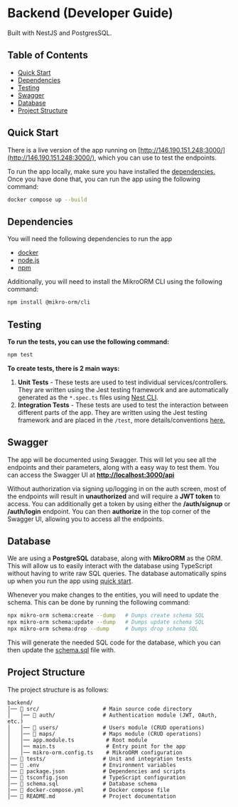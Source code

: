 # Backend (Developer Guide)
Built with NestJS and PostgresSQL. 

## Table of Contents
- [Quick Start](#quick-start)
- [Dependencies](#dependencies)
- [Testing](#testing)
- [Swagger](#swagger)
- [Database](#database)
- [Project Structure](#project-structure)


## Quick Start
There is a live version of the app running on [http://146.190.151.248:3000/](http://146.190.151.248:3000/), which you can use to test the endpoints.

To run the app locally, make sure you have installed the [dependencies.](#dependencies) Once you have done that, you can run the app using the following command:
```bash
docker compose up --build
```


## Dependencies
You will need the following dependencies to run the app
- [docker](https://docs.docker.com/compose/install/)
- [node.js](https://nodejs.org/en/download)
- [npm](https://docs.npmjs.com/downloading-and-installing-node-js-and-npm)

Additionally, you will need to install the MikroORM CLI using the following command:
```bash
npm install @mikro-orm/cli
```


## Testing
**To run the tests, you can use the following command:**
```bash
npm test
```
**To create tests, there is 2 main ways:**
1. **Unit Tests** - These tests are used to test individual services/controllers. They are written using the Jest testing framework and are automatically generated as the `*.spec.ts` files using [Nest CLI](https://docs.nestjs.com/cli/overview).
2. **Integration Tests** - These tests are used to test the interaction between different parts of the app. They are written using the Jest testing framework and are placed in the `/test`, more details/conventions [here.](https://docs.nestjs.com/fundamentals/testing#end-to-end-testing)


## Swagger
The app will be documented using Swagger. This will let you see all the endpoints and their parameters, along with a easy way to test them. You can access the Swagger UI at
**[http://localhost:3000/api](http://localhost:3000/api)**

Without authorization via signing up/logging in on the auth screen, most of the endpoints will result in **unauthorized** and will require a **JWT token** to access. You can additionally get a token by using either the **/auth/signup** or **/auth/login** endpoint. You can then **authorize** in the top corner of the Swagger UI, allowing you  to access all the endpoints.


## Database
We are using a **PostgreSQL** database, along with **MikroORM** as the ORM. This will allow us to easily interact with the database using TypeScript without having to write raw SQL queries. The database automatically spins up when you run the app using [quick start](#quick-start).

Whenever you make changes to the entities, you will need to update the schema. This can be done by running the following command:
```bash
npx mikro-orm schema:create --dump   # Dumps create schema SQL
npx mikro-orm schema:update --dump   # Dumps update schema SQL
npx mikro-orm schema:drop --dump     # Dumps drop schema SQL
```
This will generate the needed SQL code for the database, which you can then update the [schema.sql](./schema.sql) file with. 


## Project Structure
The project structure is as follows:
```
backend/
│── 📂 src/                    # Main source code directory
│   │── 📂 auth/               # Authentication module (JWT, OAuth, etc.)
│   │── 📂 users/              # Users module (CRUD operations)
│   │── 📂 maps/               # Maps module (CRUD operations)
│   │── app.module.ts          # Root module
│   │── main.ts                # Entry point for the app
│   │── mikro-orm.config.ts    # MikroORM configuration
│── 📂 tests/                  # Unit and integration tests
│── 📜 .env                    # Environment variables
│── 📜 package.json            # Dependencies and scripts
│── 📜 tsconfig.json           # TypeScript configuration
│── 📜 schema.sql              # Database schema
|── 📜 docker-compose.yml      # Docker compose file
│── 📜 README.md               # Project documentation
```

